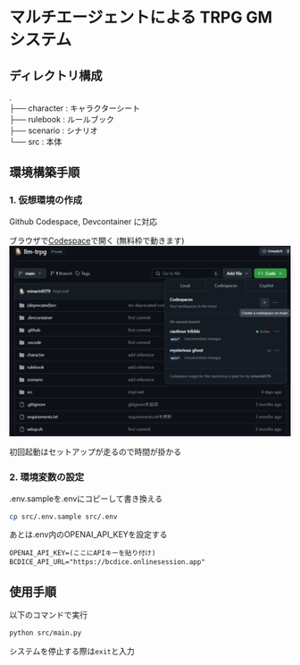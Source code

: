# マルチエージェントによる TRPG GM システム



## ディレクトリ構成
.  
├── character : キャラクターシート  
├── rulebook : ルールブック  
├── scenario : シナリオ  
└── src : 本体  

## 環境構築手順
### 1. 仮想環境の作成
Github Codespace, Devcontainer に対応


ブラウザで[Codespace](https://github.co.jp/features/codespaces)で開く (無料枠で動きます) 
![alt text](images/codespace.png)


初回起動はセットアップが走るので時間が掛かる

### 2. 環境変数の設定
.env.sampleを.envにコピーして書き換える  
```bash
cp src/.env.sample src/.env
```  

あとは.env内のOPENAI_API_KEYを設定する
```
OPENAI_API_KEY=(ここにAPIキーを貼り付け)
BCDICE_API_URL="https://bcdice.onlinesession.app"
```

## 使用手順
以下のコマンドで実行
```bash
python src/main.py 
```
システムを停止する際は`exit`と入力
